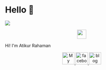 # Hello 👋

<img src="https://lh3.googleusercontent.com/YnkMv14qsvIQjvnVxHnJ-Fzg3mFHzzwgIpvXLK4ADNgUrm1WZ9Dd8WX_-3hKmgm4DUUsi7UzjJdpNY_VOjW2ZaIrS7v--tZehR8UWVNmaI53hw1gevUgu-Ed70gFTfvtxgTXK4B19hDeayTp49exM0Tz2vU751QD-NuCSgNSN_n1Pmk4UR0vE9gNWMl1DyoNQ8J-CSnrQFI_EsWE-J5JOXlpQjTiMAt00onh9IHaoQEDQunT5AsjJ87FyUuNWWujTxNceNlOANPQ38YgUViQ6xXsKualNDy8WHCJrsCHSQnQtMA7fXdmWrzDDP6OJaiQ2GQCgQ7LYzZRVoyWnJfb-PNQDvCXLvxa2g5-LySHarL7rhNUcDPu7NNej9AnXeEhYhjvHgqdOb1TzFdCHcRwUw77lMRiqMCubgsCHKJKLXES_8Je7Kwp0uvjNkMT3eE8VQosoHeR4CxmHjo8bpWLEUlWF-Hzu-qVXECQhbVUHmL0SJJ5txQYtiM1bfHgBlQfqaVsMaEViU2nKcQuMUncwIM1eowk-Gk3P7femO-PQfa--vw7y9LJ1MI4CgbibWck6ouuV99g7gBB6s8kZsDVXLLCLOSi0eGq8enyuAjgT0fQZV_cJoWfEzWo9y3d37JskoVT18UMCcPaw32p_60qsz8CDQ1p-ixRmj6ExXSTK5HAO-X0XHqha6NcYSlwSFGu4zL1mb4mQVk1-JrLJCZcNOs=w1385-h559-no?authuser=1">

<p align="center"><img src="https://lh3.googleusercontent.com/Dy80LkKUSvpdKSUVuY2Mbo2Zus8S-oSyCgkdSQ_VrMMKDqIGny0JaQFFcYb_jxo3GTHfXe4uaOXA4eQD3m-Qexd3OxciFWUN_nlyfxBedseRO82Ecd8V5dfCj8Ufcyj39V6xXkNGA_fY4Oq5ilduF43HkSlWz6eaCVL6uFp5_XPjy80uLG5Z0LnXPVyWuRPmAIIOVNH4R9Z5M2Cp5F_lFMEFU-Oz0ks6af2nLxejeI7Kf1YlGwtPNI8zK0kcGKeiXeaLDydCTaMEiWeHrvCjQzfCYMDOneslnsPjjlBlwWSxlAd_JC8PoD0h-i8_IFTyb0AdyMs1H1ruKmQs3e38teW9FXE9NQFprBVqS0MW5KzerQ0k5doU5LYKDT9XFUO0COqbSNGAm9lLffiTmTGvCgOPi7QbzV6-VnSehovSmK5Lxp1GZy0pwtFQtOv2PQN-IhjK0XTn8pBdp8MoDwzxaR5pbjdXssrd1HVkNpRVIMnKP_T4vX4MT-WP1gxNDxb3_OOtQba9wfAps9kYQUPvjsfGzBOhQsCI-rGlXy9kAy4Tq2Fq_qTIpN49LBGzT8GsSf5duiyrGqqR4lOPQSm0jNU9Lv6w6n0-71YxujB7USB78Es-3XFKo8qjcR0l3jEDho6SFIwQVBjgmS3SJPW_aH4Thc0p7i6go-bOG87D3_vBF25Qx2TIUF6o6kzTV9fFFpY86yhWKYm0Hz8Fw6NmfylU=w1527-h211-no?authuser=3" height="30px"></p>

<p>Hi! I'm Atikur Rahaman</p>


<p align="center"> <a href="#" target="_blank" rel="noreferrer"> <img src="https://cdn3.iconfinder.com/data/icons/internet-23/64/ICFcomp1-512.png" title="My Website" alt="My Website" width="40" height="40"/> </a> <a href="#" target="_blank" rel="noreferrer"> <img src="https://cdn2.iconfinder.com/data/icons/black-white-social-media/32/online_social_media_facebook-512.png" title="facebook" alt="facebook" width="40" height="40"/> </a> <a href="#" target="_blank" rel="noreferrer"> <img src="https://cdn4.iconfinder.com/data/icons/social-media-free-13/32/Blogger_social_media_logo-512.png" title="blog" alt="blog" width="40" height="40"/> </p>
